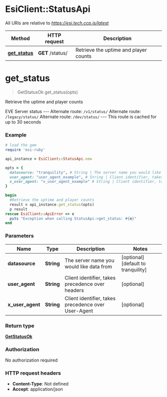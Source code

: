 # EsiClient::StatusApi

All URIs are relative to *https://esi.tech.ccp.is/latest*

Method | HTTP request | Description
------------- | ------------- | -------------
[**get_status**](StatusApi.md#get_status) | **GET** /status/ | Retrieve the uptime and player counts


# **get_status**
> GetStatusOk get_status(opts)

Retrieve the uptime and player counts

EVE Server status  --- Alternate route: `/v1/status/`  Alternate route: `/legacy/status/`  Alternate route: `/dev/status/`  --- This route is cached for up to 30 seconds

### Example
```ruby
# load the gem
require 'esi-ruby'

api_instance = EsiClient::StatusApi.new

opts = { 
  datasource: "tranquility", # String | The server name you would like data from
  user_agent: "user_agent_example", # String | Client identifier, takes precedence over headers
  x_user_agent: "x_user_agent_example" # String | Client identifier, takes precedence over User-Agent
}

begin
  #Retrieve the uptime and player counts
  result = api_instance.get_status(opts)
  p result
rescue EsiClient::ApiError => e
  puts "Exception when calling StatusApi->get_status: #{e}"
end
```

### Parameters

Name | Type | Description  | Notes
------------- | ------------- | ------------- | -------------
 **datasource** | **String**| The server name you would like data from | [optional] [default to tranquility]
 **user_agent** | **String**| Client identifier, takes precedence over headers | [optional] 
 **x_user_agent** | **String**| Client identifier, takes precedence over User-Agent | [optional] 

### Return type

[**GetStatusOk**](GetStatusOk.md)

### Authorization

No authorization required

### HTTP request headers

 - **Content-Type**: Not defined
 - **Accept**: application/json



